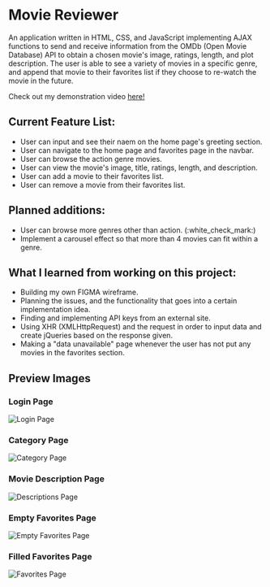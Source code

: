 # Movie Reviewer

An application written in HTML, CSS, and JavaScript implementing AJAX functions to send and receive information from the OMDb (Open Movie Database) API to obtain a chosen movie's image, ratings, length, and plot description. The user is able to see a variety of movies in a specific genre, and append that movie to their favorites list if they choose to re-watch the movie in the future.

Check out my demonstration video [here!](https://youtu.be/Ck2nSHmCJkI)

## Current Feature List:
<ul>
  <li>User can input and see their naem on the home page's greeting section.</li>
  <li>User can navigate to the home page and favorites page in the navbar.</li>
  <li>User can browse the action genre movies.</li>
  <li>User can view the movie's image, title, ratings, length, and description.</li>
  <li>User can add a movie to their favorites list.</li>
  <li>User can remove a movie from their favorites list.</li>
</ul>

## Planned additions:
<ul>
  <li>User can browse more genres other than action. (:white_check_mark:)</li>
  <li>Implement a carousel effect so that more than 4 movies can fit within a genre.</li>
</ul>

## What I learned from working on this project:
<ul>
  <li>Building my own FIGMA wireframe.</li>
  <li>Planning the issues, and the functionality that goes into a certain implementation idea.</li>
  <li>Finding and implementing API keys from an external site.</li>
  <li>Using XHR (XMLHttpRequest) and the request in order to input data and create jQueries based on the response given.</li>
  <li>Making a "data unavailable" page whenever the user has not put any movies in the favorites section.</li>
</ul>

## Preview Images
### Login Page <br />
![Login Page](/images/home.png "Login Page")<br />
### Category Page<br />
![Category Page](/images/category.png "Category Page")<br />
### Movie Description Page<br />
![Descriptions Page](/images/moviedescription.png "Movie Description Page")<br />
### Empty Favorites Page<br />
![Empty Favorites Page](/images/emptyfavorites.png "Empty Favorites Page")<br />
### Filled Favorites Page<br />
![Favorites Page](images/favoriteslist.png "Filled Favorites Page")<br />
